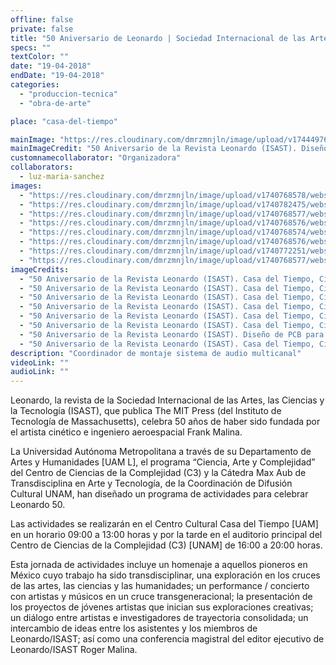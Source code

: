 ```yaml
---
offline: false
private: false
title: "50 Aniversario de Leonardo | Sociedad Internacional de las Artes, las Ciencias y la Tecnología (ISAST)"
specs: ""
textColor: ""
date: "19-04-2018"  
endDate: "19-04-2018"
categories:  
  - "produccion-tecnica"
  - "obra-de-arte"

place: "casa-del-tiempo"

mainImage: "https://res.cloudinary.com/dmrzmnjln/image/upload/v1744497698/website/projects/produccion-tecnica/orw81ijisrcdjdshz8vp.jpg"
mainImageCredit: "50 Aniversario de la Revista Leonardo (ISAST). Diseño de PCB para acto en vivo. Casa del Tiempo, Ciudad de México, 2019. Diseño: Josué Martínez."
customnamecollaborator: "Organizadora"
collaborators:
  - luz-maria-sanchez
images:
  - "https://res.cloudinary.com/dmrzmnjln/image/upload/v1740768578/website/projects/produccion-tecnica/ijrnad16ndict08ntneq.jpg"
  - "https://res.cloudinary.com/dmrzmnjln/image/upload/v1740782475/website/projects/produccion-tecnica/kuuxkoj2higr0bvrsmah.jpg"
  - "https://res.cloudinary.com/dmrzmnjln/image/upload/v1740768577/website/projects/produccion-tecnica/b7yvckm1qllfklwt90zt.jpg"
  - "https://res.cloudinary.com/dmrzmnjln/image/upload/v1740768576/website/projects/produccion-tecnica/rmj9iq73nagozf275gsq.jpg"
  - "https://res.cloudinary.com/dmrzmnjln/image/upload/v1740768574/website/projects/produccion-tecnica/rnvggzcyahwi0b3200kg.jpg"
  - "https://res.cloudinary.com/dmrzmnjln/image/upload/v1740768576/website/projects/produccion-tecnica/lcvqfo5nrc5ftvyz3kzy.jpg"  
  - "https://res.cloudinary.com/dmrzmnjln/image/upload/v1740772251/website/projects/produccion-tecnica/m7o6idyjygruvugom4lw.png"
  - "https://res.cloudinary.com/dmrzmnjln/image/upload/v1740768577/website/projects/produccion-tecnica/twycusrw0os1it0gwews.jpg"
imageCredits:
  - "50 Aniversario de la Revista Leonardo (ISAST). Casa del Tiempo, Ciudad de México, 2019. Cortesía: Departamento de Artes y Humanidades, UAM Lerma."
  - "50 Aniversario de la Revista Leonardo (ISAST). Casa del Tiempo, Ciudad de México, 2019. Cortesía: Departamento de Artes y Humanidades, UAM Lerma."
  - "50 Aniversario de la Revista Leonardo (ISAST). Casa del Tiempo, Ciudad de México, 2019. Cortesía: Departamento de Artes y Humanidades, UAM Lerma."
  - "50 Aniversario de la Revista Leonardo (ISAST). Casa del Tiempo, Ciudad de México, 2019. Cortesía: Departamento de Artes y Humanidades, UAM Lerma."
  - "50 Aniversario de la Revista Leonardo (ISAST). Casa del Tiempo, Ciudad de México, 2019. Cortesía: Departamento de Artes y Humanidades, UAM Lerma."
  - "50 Aniversario de la Revista Leonardo (ISAST). Casa del Tiempo, Ciudad de México, 2019. Cortesía: Departamento de Artes y Humanidades, UAM Lerma."
  - "50 Aniversario de la Revista Leonardo (ISAST). Diseño de PCB para acto en vivo. Casa del Tiempo, Ciudad de México, 2019. Diseño: Josué Martínez."
  - "50 Aniversario de la Revista Leonardo (ISAST). Casa del Tiempo, Ciudad de México, 2019. Cortesía: Departamento de Artes y Humanidades, UAM Lerma."
description: "Coordinador de montaje sistema de audio multicanal"
videoLink: ""
audioLink: ""
---
```


Leonardo, la revista de la Sociedad Internacional de las Artes, las Ciencias y la Tecnología (ISAST), que publica The MIT Press (del Instituto de Tecnología de Massachusetts), celebra 50 años de haber sido fundada por el artista cinético e ingeniero aeroespacial Frank Malina.

La Universidad Autónoma Metropolitana a través de su Departamento de Artes y Humanidades [UAM L], el programa “Ciencia, Arte y Complejidad” del Centro de Ciencias de la Complejidad (C3) y la Cátedra Max Aub de Transdisciplina en Arte y Tecnología, de la Coordinación de Difusión Cultural UNAM, han diseñado un programa de actividades para celebrar Leonardo 50.

Las actividades se realizarán en el Centro Cultural Casa del Tiempo [UAM] en un horario 09:00 a 13:00 horas y por la tarde en el auditorio principal del Centro de Ciencias de la Complejidad (C3) [UNAM] de 16:00 a 20:00 horas.

Esta jornada de actividades incluye un homenaje a aquellos pioneros en México cuyo trabajo ha sido transdisciplinar, una exploración en los cruces de las artes, las ciencias y las humanidades; un performance / concierto con artistas y músicos en un cruce transgeneracional; la presentación de los proyectos de jóvenes artistas que inician sus exploraciones creativas; un diálogo entre artistas e investigadores de trayectoria consolidada; un intercambio de ideas entre los asistentes y los miembros de Leonardo/ISAST; así como una conferencia magistral del editor ejecutivo de Leonardo/ISAST Roger Malina.